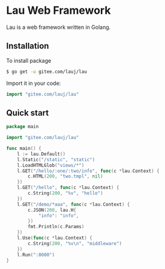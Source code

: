 # Lau Web Framework

Lau is a web framework written in Golang.


## Installation

To install package

```sh
$ go get -u gitee.com/lauj/lau
```

Import it in your code:

```go
import "gitee.com/lauj/lau"
```


## Quick start

```go
package main

import "gitee.com/lauj/lau"

func main() {
    l := lau.Default()
    l.Static("/static", "static")
    l.LoadHTMLGlob("views/*")
    l.GET("/hello/:one/:two/info", func(c *lau.Context) {
        c.HTML(200, "two.tmpl", nil)
    })
    l.GET("/hello", func(c *lau.Context) {
        c.String(200, "%v", "hello")
    })
    l.GET("/demo/*aaa", func(c *lau.Context) {
        c.JSON(200, lau.H{
            "info": "info",
        })
        fmt.Println(c.Params)
    })
    l.Use(func(c *lau.Context) {
        c.String(200, "%v\n", "middleware")
    })
    l.Run(":8000")
}
```
